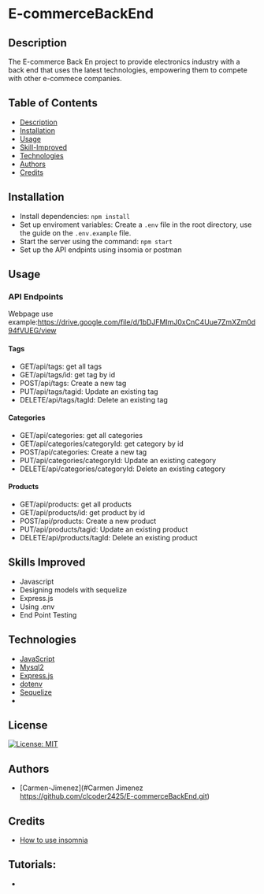 # E-commerceBackEnd

## Description
The E-commerce Back En project to provide electronics industry with a back end that uses the latest technologies, empowering them to compete with other e-commece companies.


## Table of Contents 
- [Description](#Description)
- [Installation](#Installation)
- [Usage](#Usage)
- [Skill-Improved](#Skill-Improved)
- [Technologies](#Technologies)
- [Authors](#Authors)
- [Credits](#credits)

## Installation
- Install dependencies: `npm install`
- Set up enviroment variables: Create a `.env` file in the root directory, use the guide on the `.env.example` file.
- Start the server using the command: `npm start`
- Set up the API endpints using insomia or postman 

## Usage
### API Endpoints


Webpage use example:https://drive.google.com/file/d/1bDJFMImJ0xCnC4Uue7ZmXZm0d94fVUEG/view

#### Tags
- GET/api/tags: get all tags
- GET/api/tags/id: get tag by id
- POST/api/tags: Create a new tag
- PUT/api/tags/tagid: Update an existing tag
- DELETE/api/tags/tagId: Delete an existing tag
#### Categories
- GET/api/categories: get all categories
- GET/api/categories/categoryId: get category by id
- POST/api/categories: Create a new tag
- PUT/api/categories/categoryId: Update an existing category
- DELETE/api/categories/categoryId: Delete an existing category
#### Products
- GET/api/products: get all products
- GET/api/products/id: get product by id
- POST/api/products: Create a new product
- PUT/api/products/tagid: Update an existing product
- DELETE/api/products/tagId: Delete an existing product

    
## Skills Improved
- Javascript
- Designing models with sequelize
- Express.js
- Using .env
- End Point Testing

## Technologies
 - [JavaScript](#JavaScript)
 - [Mysql2](#https://www.npmjs.com/package/mysql2)
 - [Express.js](#https://www.npmjs.com/package/express)
 - [dotenv](#https://www.npmjs.com/package/dotenv)
 - [Sequelize](#https://www.npmjs.com/package/sequelize)
 - 
## License
  [![License: MIT](https://img.shields.io/badge/License-MIT-yellow.svg)](https://opensource.org/licenses/MIT)

## Authors
- [Carmen-Jimenez](#Carmen Jimenez https://github.com/clcoder2425/E-commerceBackEnd.git)

## Credits

- [How to use insomnia](#https://docs.insomnia.rest/insomnia/get-started)

## Tutorials:
- []()



